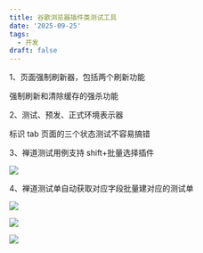 ```yaml
---
title: 谷歌浏览器插件类测试工具
date: '2025-09-25'
tags:
  - 开发
draft: false
---
```

1、页面强制刷新器，包括两个刷新功能

强制刷新和清除缓存的强杀功能

2、测试、预发、正式环境表示器

标识 tab 页面的三个状态测试不容易搞错

3、禅道测试用例支持 shift+批量选择插件

![](https://prod-files-secure.s3.us-west-2.amazonaws.com/c205fb54-92b2-4987-8be3-972b67d27acc/7ca8990d-2ef0-4ad6-8256-c807dbb8b3d5/image.png?X-Amz-Algorithm=AWS4-HMAC-SHA256&X-Amz-Content-Sha256=UNSIGNED-PAYLOAD&X-Amz-Credential=ASIAZI2LB466RPJRGF6Q%2F20250925%2Fus-west-2%2Fs3%2Faws4_request&X-Amz-Date=20250925T061641Z&X-Amz-Expires=3600&X-Amz-Security-Token=IQoJb3JpZ2luX2VjEOT%2F%2F%2F%2F%2F%2F%2F%2F%2F%2FwEaCXVzLXdlc3QtMiJHMEUCIDd7%2Bg85IbYl5r12efZNQLBJi1px0zKsieyrcfb6OwfGAiEAttdX3rPF5wAsdnI8XiPEPtZmW4DEZPslaXPOeQEMR%2B8q%2FwMIbRAAGgw2Mzc0MjMxODM4MDUiDGQ87LKqIACzoj%2FEzSrcA45J6r4Q3Cfn%2FDmLhs8Em9uDZmV%2FibQ%2Bj9ApgZqvR%2Bzz8v%2BO0GnoXumLu8aJ4Y1na1ilg2OeflrBQvhu%2BM%2FIh%2FVu3fFOL95WK0bBLYqldpjdSZr3waEpNEpZ2dtIPbVJoYCxMIF5%2FV%2FvkAMuJLRqimfCyphP1sbQcuTgdIRLOESUw7f024I8fu9etvGtbp8jItXyiW6DwEXKaX4C4dSyWmSDxmW6Arf44roJjbywwOv3f%2Fd3llET%2F7pc0%2FiVcJ0a3FiMd4OxK05ep3Vw93mwdtC5EZwAKZ48X0DYEwcdMSklpJIX0lBXsQ8JFr648tCJvajqFe2z7MQ02293DqnnBbNYIFRkuaXForLXr7ytsLCj1MYXWoTxTXUoNPz87jqWZun19h08FwQY4NdoVJ4Ne2THkSjcSmrr9g8BxRK6KK%2Fpw4Kcsw73L0j17YZyAcwN%2BPb3rfvd2h8j2si3SLp7WfaN0fWVX18wL8OIQcn2969EXPM3OmKMRxgQCQXdiz4lKy%2FGBdLD3%2F6BJ%2FR7ple2qzY9eVdb6tG%2F5PLj%2Br%2BZeT6o6DPhSdRcnqh5u%2BbxySlFONs%2Fs5dskrmKU0aklDp8l1cOrWKrG%2BNHhuyt6NAq4Xgq91cSRae6HKjRqTebMPz80sYGOqUBOThp%2FeG1ASHZB5O2JL24%2BTrLLFIFr23cxXV7ytwBmQxwWtNYpsapgKmYOobkW4eAX57MTfYL8gD55QdyOSUaqCx5ImSdhOVVjNxjZS%2BvFp1BKYfxzj2KFhEYaYt7lS%2FCUpZ8mdsXxndno9KP1fTeAaubLJqy6ScJn728wWU6PQSoGrmllh4kznGW49QwLibv9qjD7iTKos1OcJtsVB2Wg3IJUzoG&X-Amz-Signature=af83a6a7ea4360157ee93bee6f5b6036b8de041de8d974ecdf537fb908ffc33b&X-Amz-SignedHeaders=host&x-amz-checksum-mode=ENABLED&x-id=GetObject)

4、禅道测试单自动获取对应字段批量建对应的测试单

![](https://prod-files-secure.s3.us-west-2.amazonaws.com/c205fb54-92b2-4987-8be3-972b67d27acc/1ea39b01-dd1c-4a56-bb09-4fe87447f5c7/image.png?X-Amz-Algorithm=AWS4-HMAC-SHA256&X-Amz-Content-Sha256=UNSIGNED-PAYLOAD&X-Amz-Credential=ASIAZI2LB466RPJRGF6Q%2F20250925%2Fus-west-2%2Fs3%2Faws4_request&X-Amz-Date=20250925T061641Z&X-Amz-Expires=3600&X-Amz-Security-Token=IQoJb3JpZ2luX2VjEOT%2F%2F%2F%2F%2F%2F%2F%2F%2F%2FwEaCXVzLXdlc3QtMiJHMEUCIDd7%2Bg85IbYl5r12efZNQLBJi1px0zKsieyrcfb6OwfGAiEAttdX3rPF5wAsdnI8XiPEPtZmW4DEZPslaXPOeQEMR%2B8q%2FwMIbRAAGgw2Mzc0MjMxODM4MDUiDGQ87LKqIACzoj%2FEzSrcA45J6r4Q3Cfn%2FDmLhs8Em9uDZmV%2FibQ%2Bj9ApgZqvR%2Bzz8v%2BO0GnoXumLu8aJ4Y1na1ilg2OeflrBQvhu%2BM%2FIh%2FVu3fFOL95WK0bBLYqldpjdSZr3waEpNEpZ2dtIPbVJoYCxMIF5%2FV%2FvkAMuJLRqimfCyphP1sbQcuTgdIRLOESUw7f024I8fu9etvGtbp8jItXyiW6DwEXKaX4C4dSyWmSDxmW6Arf44roJjbywwOv3f%2Fd3llET%2F7pc0%2FiVcJ0a3FiMd4OxK05ep3Vw93mwdtC5EZwAKZ48X0DYEwcdMSklpJIX0lBXsQ8JFr648tCJvajqFe2z7MQ02293DqnnBbNYIFRkuaXForLXr7ytsLCj1MYXWoTxTXUoNPz87jqWZun19h08FwQY4NdoVJ4Ne2THkSjcSmrr9g8BxRK6KK%2Fpw4Kcsw73L0j17YZyAcwN%2BPb3rfvd2h8j2si3SLp7WfaN0fWVX18wL8OIQcn2969EXPM3OmKMRxgQCQXdiz4lKy%2FGBdLD3%2F6BJ%2FR7ple2qzY9eVdb6tG%2F5PLj%2Br%2BZeT6o6DPhSdRcnqh5u%2BbxySlFONs%2Fs5dskrmKU0aklDp8l1cOrWKrG%2BNHhuyt6NAq4Xgq91cSRae6HKjRqTebMPz80sYGOqUBOThp%2FeG1ASHZB5O2JL24%2BTrLLFIFr23cxXV7ytwBmQxwWtNYpsapgKmYOobkW4eAX57MTfYL8gD55QdyOSUaqCx5ImSdhOVVjNxjZS%2BvFp1BKYfxzj2KFhEYaYt7lS%2FCUpZ8mdsXxndno9KP1fTeAaubLJqy6ScJn728wWU6PQSoGrmllh4kznGW49QwLibv9qjD7iTKos1OcJtsVB2Wg3IJUzoG&X-Amz-Signature=5c74abdb94356944e1133cbf8f33fb8b8c4472854be93b88e94c8ea1e73b2693&X-Amz-SignedHeaders=host&x-amz-checksum-mode=ENABLED&x-id=GetObject)

![](https://prod-files-secure.s3.us-west-2.amazonaws.com/c205fb54-92b2-4987-8be3-972b67d27acc/fa727f1d-546c-42aa-9508-d8d3d1275bcd/image.png?X-Amz-Algorithm=AWS4-HMAC-SHA256&X-Amz-Content-Sha256=UNSIGNED-PAYLOAD&X-Amz-Credential=ASIAZI2LB466RPJRGF6Q%2F20250925%2Fus-west-2%2Fs3%2Faws4_request&X-Amz-Date=20250925T061641Z&X-Amz-Expires=3600&X-Amz-Security-Token=IQoJb3JpZ2luX2VjEOT%2F%2F%2F%2F%2F%2F%2F%2F%2F%2FwEaCXVzLXdlc3QtMiJHMEUCIDd7%2Bg85IbYl5r12efZNQLBJi1px0zKsieyrcfb6OwfGAiEAttdX3rPF5wAsdnI8XiPEPtZmW4DEZPslaXPOeQEMR%2B8q%2FwMIbRAAGgw2Mzc0MjMxODM4MDUiDGQ87LKqIACzoj%2FEzSrcA45J6r4Q3Cfn%2FDmLhs8Em9uDZmV%2FibQ%2Bj9ApgZqvR%2Bzz8v%2BO0GnoXumLu8aJ4Y1na1ilg2OeflrBQvhu%2BM%2FIh%2FVu3fFOL95WK0bBLYqldpjdSZr3waEpNEpZ2dtIPbVJoYCxMIF5%2FV%2FvkAMuJLRqimfCyphP1sbQcuTgdIRLOESUw7f024I8fu9etvGtbp8jItXyiW6DwEXKaX4C4dSyWmSDxmW6Arf44roJjbywwOv3f%2Fd3llET%2F7pc0%2FiVcJ0a3FiMd4OxK05ep3Vw93mwdtC5EZwAKZ48X0DYEwcdMSklpJIX0lBXsQ8JFr648tCJvajqFe2z7MQ02293DqnnBbNYIFRkuaXForLXr7ytsLCj1MYXWoTxTXUoNPz87jqWZun19h08FwQY4NdoVJ4Ne2THkSjcSmrr9g8BxRK6KK%2Fpw4Kcsw73L0j17YZyAcwN%2BPb3rfvd2h8j2si3SLp7WfaN0fWVX18wL8OIQcn2969EXPM3OmKMRxgQCQXdiz4lKy%2FGBdLD3%2F6BJ%2FR7ple2qzY9eVdb6tG%2F5PLj%2Br%2BZeT6o6DPhSdRcnqh5u%2BbxySlFONs%2Fs5dskrmKU0aklDp8l1cOrWKrG%2BNHhuyt6NAq4Xgq91cSRae6HKjRqTebMPz80sYGOqUBOThp%2FeG1ASHZB5O2JL24%2BTrLLFIFr23cxXV7ytwBmQxwWtNYpsapgKmYOobkW4eAX57MTfYL8gD55QdyOSUaqCx5ImSdhOVVjNxjZS%2BvFp1BKYfxzj2KFhEYaYt7lS%2FCUpZ8mdsXxndno9KP1fTeAaubLJqy6ScJn728wWU6PQSoGrmllh4kznGW49QwLibv9qjD7iTKos1OcJtsVB2Wg3IJUzoG&X-Amz-Signature=531c1547a29d5f95f077667c22acba038828018ec744bb4d2383040d710b6918&X-Amz-SignedHeaders=host&x-amz-checksum-mode=ENABLED&x-id=GetObject)

![](https://prod-files-secure.s3.us-west-2.amazonaws.com/c205fb54-92b2-4987-8be3-972b67d27acc/2a374ca8-3be3-4978-8ee1-2331f1db0267/image.png?X-Amz-Algorithm=AWS4-HMAC-SHA256&X-Amz-Content-Sha256=UNSIGNED-PAYLOAD&X-Amz-Credential=ASIAZI2LB466RPJRGF6Q%2F20250925%2Fus-west-2%2Fs3%2Faws4_request&X-Amz-Date=20250925T061641Z&X-Amz-Expires=3600&X-Amz-Security-Token=IQoJb3JpZ2luX2VjEOT%2F%2F%2F%2F%2F%2F%2F%2F%2F%2FwEaCXVzLXdlc3QtMiJHMEUCIDd7%2Bg85IbYl5r12efZNQLBJi1px0zKsieyrcfb6OwfGAiEAttdX3rPF5wAsdnI8XiPEPtZmW4DEZPslaXPOeQEMR%2B8q%2FwMIbRAAGgw2Mzc0MjMxODM4MDUiDGQ87LKqIACzoj%2FEzSrcA45J6r4Q3Cfn%2FDmLhs8Em9uDZmV%2FibQ%2Bj9ApgZqvR%2Bzz8v%2BO0GnoXumLu8aJ4Y1na1ilg2OeflrBQvhu%2BM%2FIh%2FVu3fFOL95WK0bBLYqldpjdSZr3waEpNEpZ2dtIPbVJoYCxMIF5%2FV%2FvkAMuJLRqimfCyphP1sbQcuTgdIRLOESUw7f024I8fu9etvGtbp8jItXyiW6DwEXKaX4C4dSyWmSDxmW6Arf44roJjbywwOv3f%2Fd3llET%2F7pc0%2FiVcJ0a3FiMd4OxK05ep3Vw93mwdtC5EZwAKZ48X0DYEwcdMSklpJIX0lBXsQ8JFr648tCJvajqFe2z7MQ02293DqnnBbNYIFRkuaXForLXr7ytsLCj1MYXWoTxTXUoNPz87jqWZun19h08FwQY4NdoVJ4Ne2THkSjcSmrr9g8BxRK6KK%2Fpw4Kcsw73L0j17YZyAcwN%2BPb3rfvd2h8j2si3SLp7WfaN0fWVX18wL8OIQcn2969EXPM3OmKMRxgQCQXdiz4lKy%2FGBdLD3%2F6BJ%2FR7ple2qzY9eVdb6tG%2F5PLj%2Br%2BZeT6o6DPhSdRcnqh5u%2BbxySlFONs%2Fs5dskrmKU0aklDp8l1cOrWKrG%2BNHhuyt6NAq4Xgq91cSRae6HKjRqTebMPz80sYGOqUBOThp%2FeG1ASHZB5O2JL24%2BTrLLFIFr23cxXV7ytwBmQxwWtNYpsapgKmYOobkW4eAX57MTfYL8gD55QdyOSUaqCx5ImSdhOVVjNxjZS%2BvFp1BKYfxzj2KFhEYaYt7lS%2FCUpZ8mdsXxndno9KP1fTeAaubLJqy6ScJn728wWU6PQSoGrmllh4kznGW49QwLibv9qjD7iTKos1OcJtsVB2Wg3IJUzoG&X-Amz-Signature=d420b9ac86c7e2c77d42c72408df733cc49a62007663aea2a9bdb81dd7fe97ef&X-Amz-SignedHeaders=host&x-amz-checksum-mode=ENABLED&x-id=GetObject)
